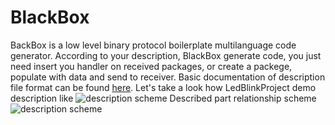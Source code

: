 # BlackBox
BackBox is a low level binary protocol boilerplate multilanguage code generator. According to your description, BlackBox generate code, you just need insert you handler on received packages, or create a packege, populate with data and send to receiver. Basic documentation of description file format can be found [here](http://www.unirail.org/?lang=ru). Let's take a look how LedBlinkProject demo description like
![description scheme]()
Described part relationship scheme
![description scheme](http://www.unirail.org/wp-content/uploads/2017/12/Schem.png)

